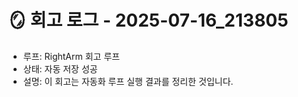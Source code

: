 
# 🪞 회고 로그 - 2025-07-16_213805

- 루프: RightArm 회고 루프
- 상태: 자동 저장 성공
- 설명: 이 회고는 자동화 루프 실행 결과를 정리한 것입니다.
